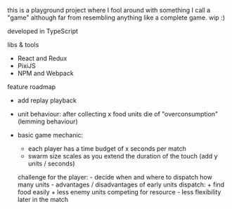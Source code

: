 this is a playground project where I fool around with something I call a "game" although far from resembling anything like a complete game. 
wip :)

developed in TypeScript

libs & tools
- React and Redux
- PixiJS
- NPM and Webpack



feature roadmap
- add replay playback
- unit behaviour: after collecting x food units die of "overconsumption" (lemming behaviour)
- basic game mechanic:
    - each player has a time budget of x seconds per match
    - swarm size scales as you extend the duration of the touch (add y units / seconds)

    challenge for the player:
        - decide when and where to dispatch how many units
            - advantages / disadvantages of early units dispatch: 
                + find food easily
                + less enemy units competing for resource
                - less flexibility later in the match